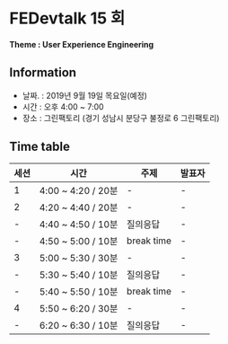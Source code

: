 # FEDevtalk 15 회

#### Theme : User Experience Engineering

## Information

- 날짜. : 2019년 9월 19일 목요일(예정)
- 시간 : 오후 4:00 ~ 7:00
- 장소 : 그린팩토리 (경기 성남시 분당구 불정로 6 그린팩토리)

## Time table
| 세션 | 시간               | 주제       | 발표자          |
| ---- | ------------------ | ---------- | --------------- |
| 1    | 4:00 ~ 4:20 / 20분 | - | - |
| 2    | 4:20 ~ 4:40 / 20분 | - | - |
| -    | 4:40 ~ 4:50 / 10분 | 질의응답 | - |
| -    | 4:50 ~ 5:00 / 10분 | break time | - |
| 3    | 5:00 ~ 5:30 / 30분 | - | - |
| -    | 5:30 ~ 5:40 / 10분 | 질의응답 | - |
| -    | 5:40 ~ 5:50 / 10분 | break time | - |
| 4    | 5:50 ~ 6:20 / 30분 | - | - |
| -    | 6:20 ~ 6:30 / 10분 | 질의응답 | - |
